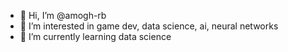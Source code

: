 - 👋 Hi, I’m @amogh-rb
- 👀 I’m interested in game dev, data science, ai, neural networks
- 🌱 I’m currently learning data science 


<!---
amogh-rb/amogh-rb is a ✨ special ✨ repository because its `README.md` (this file) appears on your GitHub profile.
You can click the Preview link to take a look at your changes.
--->
